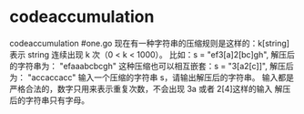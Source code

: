 # codeaccumulation
codeaccumulation 
#one.go
现在有一种字符串的压缩规则是这样的：k[string]
表示 string 连续出现 k 次（0 < k < 1000）。
比如：s = "ef3[a]2[bc]gh", 解压后的字符串为： "efaaabcbcgh"
这种压缩也可以相互嵌套：s = "3[a2[c]]",
解压后为： "accaccacc" 输入一个压缩的字符串 s，请输出解压后的字符串。
输入都是严格合法的，数字只用来表示重复次数，不会出现 3a 或者 2[4]这样的输入
解压后的字符串只有字母。
